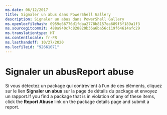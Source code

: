 ```yaml
---
ms.date: 06/12/2017
title: Signaler un abus dans PowerShell Gallery
description: Signaler un abus dans PowerShell Gallery
ms.openlocfilehash: 0959e66776d1fdaa2778b8157ea689f5f189a1f3
ms.sourcegitcommit: 488a940c7c828820b36a6ba56c119f64614afc29
ms.translationtype: HT
ms.contentlocale: fr-FR
ms.lasthandoff: 10/27/2020
ms.locfileid: "92661071"
---
```

# <a name="report-abuse"></a><span data-ttu-id="03a56-103">Signaler un abus</span><span class="sxs-lookup"><span data-stu-id="03a56-103">Report abuse</span></span>

<span data-ttu-id="03a56-104">Si vous détectez un package qui contrevient à l’un de ces éléments, cliquez sur le lien **Signaler un abus** sur la page de détails du package et envoyez un rapport.</span><span class="sxs-lookup"><span data-stu-id="03a56-104">If you find a package that is in violation of any of these items, click the **Report Abuse** link on the package details page and submit a report.</span></span>
